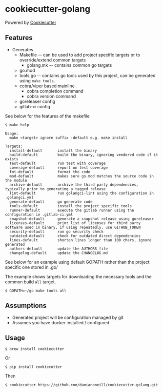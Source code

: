 # cookiecutter-golang

Powered by [Cookiecutter](https://github.com/audreyr/cookiecutter)

## Features

- Generates
    - Makefile -- can be used to add project specific targets or to override/extend common targets
        - golang.mk -- contains common go targets
    - go.mod
    - tools.go -- contains go tools used by this project, can be generated using `make tools`.
    - cobra/viper based mainline
        - cobra completion command
        - cobra version command
    - goreleaser config
    - gitlab-ci config

See below for the features of the makefile

```console
$ make help

Usage:
  make <target> ignore suffix -default e.g. make install

Targets:
  install-default       install the binary
  build-default         build the binary, ignoring vendored code if it exists
  test-default          run test with coverage
  coverage-default      report on test coverage
  fmt-default           format the code
  mod-default           makes sure go.mod matches the source code in the module
  archive-default       archive the third party dependencies, typically prior to generating a tagged release
  lint-default          run golangci-lint using the configuration in .golangci.yml
  generate-default      go generate code
  tools-default         install the project specific tools
  runner-default        execute the gitlab runner using the configuration in .gitlab-ci.yml
  snapshot-default      generate a snapshot release using goreleaser
  licenses-default      print list of licenses for third party software used in binary, if using repeatedly, use GITHUB_TOKEN
  security-default      run go security check
  outdated-default      check for outdated direct dependencies
  lines-default         shorten lines longer than 100 chars, ignore generated
  authors-default       update the AUTHORS file
  changelog-default     update the CHANGELOG.md
```

See below for an example using default GOPATH rather than the project specific one stored in .go/

The example shows targets for downloading the necessary tools and the common build `all` target.

```console
$ GOPATH=~/go make tools all
```

## Assumptions

- Generated project will be configuration managed by git
- Assumes you have docker installed / configured

## Usage

```console
$ brew install cookiecutter
```
Or 

```console
$ pip install cookiecutter
```

Then

```console
$ cookiecutter https://github.com/damianoneill/cookiecutter-golang.git
```